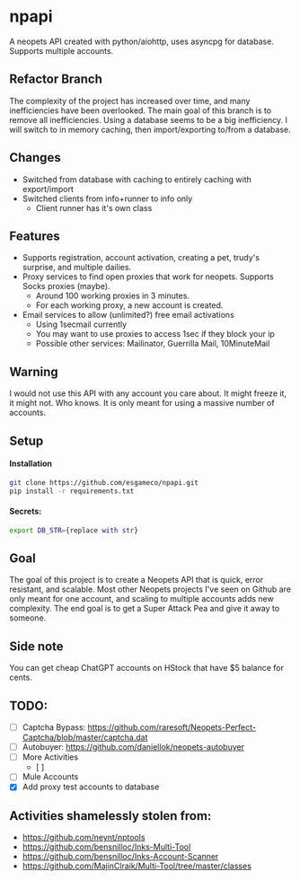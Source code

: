 # npapi

A neopets API created with python/aiohttp, uses asyncpg for database. Supports multiple accounts.

## Refactor Branch

The complexity of the project has increased over time, and many inefficiencies have been overlooked. 
The main goal of this branch is to remove all inefficiencies.
Using a database seems to be a big inefficiency. I will switch to in memory caching, then import/exporting to/from a database.

## Changes

- Switched from database with caching to entirely caching with export/import
- Switched clients from info+runner to info only
    - Client runner has it's own class

## Features
- Supports registration, account activation, creating a pet, trudy's surprise, and multiple dailies.
- Proxy services to find open proxies that work for neopets. Supports Socks proxies (maybe).
    - Around 100 working proxies in 3 minutes.
    - For each working proxy, a new account is created.
- Email services to allow (unlimited?) free email activations
    - Using 1secmail currently
    - You may want to use proxies to access 1sec if they block your ip
    - Possible other services: Mailinator, Guerrilla Mail, 10MinuteMail

## Warning
I would not use this API with any account you care about. It might freeze it, it might not. Who knows. It is only meant for using a massive number of accounts.

## Setup

#### Installation
```bash
git clone https://github.com/esgameco/npapi.git
pip install -r requirements.txt
```

#### Secrets:
``` bash
export DB_STR={replace with str}
```

## Goal
The goal of this project is to create a Neopets API that is quick, error resistant, and scalable.
Most other Neopets projects I've seen on Github are only meant for one account, and scaling to multiple accounts adds new complexity.
The end goal is to get a Super Attack Pea and give it away to someone.

## Side note
You can get cheap ChatGPT accounts on HStock that have $5 balance for cents.

## TODO:
- [ ] Captcha Bypass: https://github.com/raresoft/Neopets-Perfect-Captcha/blob/master/captcha.dat
- [ ] Autobuyer: https://github.com/daniellok/neopets-autobuyer
- [ ] More Activities
    - [ ] 
- [ ] Mule Accounts
- [x] Add proxy test accounts to database

## Activities shamelessly stolen from:
- https://github.com/neynt/nptools
- https://github.com/bensnilloc/Inks-Multi-Tool
- https://github.com/bensnilloc/Inks-Account-Scanner
- https://github.com/MajinClraik/Multi-Tool/tree/master/classes